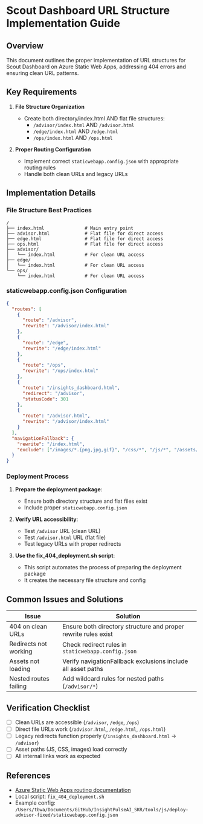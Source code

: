# Scout Dashboard URL Structure Implementation Guide

## Overview
This document outlines the proper implementation of URL structures for Scout Dashboard on Azure Static Web Apps, addressing 404 errors and ensuring clean URL patterns.

## Key Requirements

1. **File Structure Organization**
   - Create both directory/index.html AND flat file structures:
     - `/advisor/index.html` AND `/advisor.html`
     - `/edge/index.html` AND `/edge.html` 
     - `/ops/index.html` AND `/ops.html`

2. **Proper Routing Configuration**
   - Implement correct `staticwebapp.config.json` with appropriate routing rules
   - Handle both clean URLs and legacy URLs

## Implementation Details

### File Structure Best Practices

```
/
├── index.html               # Main entry point
├── advisor.html             # Flat file for direct access
├── edge.html                # Flat file for direct access
├── ops.html                 # Flat file for direct access
├── advisor/
│   └── index.html           # For clean URL access
├── edge/
│   └── index.html           # For clean URL access
└── ops/
    └── index.html           # For clean URL access
```

### staticwebapp.config.json Configuration

```json
{
  "routes": [
    { 
      "route": "/advisor", 
      "rewrite": "/advisor/index.html" 
    },
    { 
      "route": "/edge", 
      "rewrite": "/edge/index.html" 
    },
    { 
      "route": "/ops", 
      "rewrite": "/ops/index.html" 
    },
    {
      "route": "/insights_dashboard.html",
      "redirect": "/advisor",
      "statusCode": 301
    },
    {
      "route": "/advisor.html", 
      "rewrite": "/advisor/index.html" 
    }
  ],
  "navigationFallback": {
    "rewrite": "/index.html",
    "exclude": ["/images/*.{png,jpg,gif}", "/css/*", "/js/*", "/assets/*"]
  }
}
```

### Deployment Process

1. **Prepare the deployment package**:
   - Ensure both directory structure and flat files exist
   - Include proper `staticwebapp.config.json`

2. **Verify URL accessibility**:
   - Test `/advisor` URL (clean URL)
   - Test `/advisor.html` URL (flat file)
   - Test legacy URLs with proper redirects

3. **Use the fix_404_deployment.sh script**:
   - This script automates the process of preparing the deployment package
   - It creates the necessary file structure and config

## Common Issues and Solutions

| Issue | Solution |
|-------|----------|
| 404 on clean URLs | Ensure both directory structure and proper rewrite rules exist |
| Redirects not working | Check redirect rules in `staticwebapp.config.json` |
| Assets not loading | Verify navigationFallback exclusions include all asset paths |
| Nested routes failing | Add wildcard rules for nested paths (`/advisor/*`) |

## Verification Checklist

- [ ] Clean URLs are accessible (`/advisor`, `/edge`, `/ops`)
- [ ] Direct file URLs work (`/advisor.html`, `/edge.html`, `/ops.html`) 
- [ ] Legacy redirects function properly (`/insights_dashboard.html` → `/advisor`)
- [ ] Asset paths (JS, CSS, images) load correctly
- [ ] All internal links work as expected

## References

- [Azure Static Web Apps routing documentation](https://docs.microsoft.com/en-us/azure/static-web-apps/routes)
- Local script: `fix_404_deployment.sh`
- Example config: `/Users/tbwa/Documents/GitHub/InsightPulseAI_SKR/tools/js/deploy-advisor-fixed/staticwebapp.config.json`